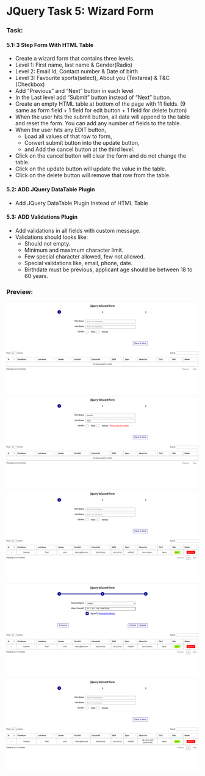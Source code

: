 # JQuery Task 5: Wizard Form

### Task:

#### 5.1: 3 Step Form With HTML Table
- Create a wizard form that contains three levels.
- Level 1: First name, last name & Gender(Radio)
- Level 2: Email Id, Contact number & Date of birth
- Level 3: Favourite sports(select), About you (Textarea) & T&C (Checkbox)
- Add “Previous” and “Next” button in each level
- In the Last level add “Submit” button instead of “Next” button.
- Create an empty HTML table at bottom of the page with 11 fields. (9 same as form field + 1 field for edit button + 1 field for delete button)
- When the user hits the submit button, all data will append to the table and reset the form. You can add any number of fields to the table.
- When the user hits any EDIT button,
  - Load all values of that row to form,
  - Convert submit button into the update button,
  - and Add the cancel button at the third level.
- Click on the cancel button will clear the form and do not change the table.
- Click on the update button will update the value in the table.
- Click on the delete button will remove that row from the table.

#### 5.2: ADD JQuery DataTable Plugin

- Add JQuery DataTable Plugin Instead of HTML Table

#### 5.3: ADD Validations Plugin
- Add validations in all fields with custom message.
- Validations should looks like:
  - Should not empty.
  - Minimum and maximum character limit.
  - Few special character allowed, few not allowed.
  - Special validations like, email, phone, date.
  - Birthdate must be previous, applicant age should be between 18 to 60 years.

### Preview:

![](README_ASSETS/JQuery_5_Img1.png)
![](README_ASSETS/JQuery_5_Img2.png)
![](README_ASSETS/JQuery_5_Img3.png)
![](README_ASSETS/JQuery_5_Img4.png)
![](README_ASSETS/JQuery_5_Img5.png)